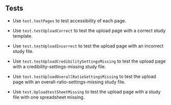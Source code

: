 ## Tests

- Use `test.testPages` to test accessibility of each page.

- Use `test.testUploadCorrect` to test the upload page with a correct study template.

- Use `test.testUploadIncorrect` to test the upload page with an incorrect study file.
- Use `test.testUploadCredibilitySettingsMissing` to test the upload page with a credibility-settings-missing study file.
- Use `test.testUploadOverallRatioSettingsMissing` to test the upload page with an overall-ratio-settings-missing study file.

- Use `test.UploadtestSheetMissing` to test the upload page with a study file with one spreadsheet missing.